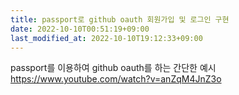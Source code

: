 ```yaml
---
title: passport로 github oauth 회원가입 및 로그인 구현
date: 2022-10-10T00:51:19+09:00
last_modified_at: 2022-10-10T19:12:33+09:00
---
```


passport를 이용하여 github oauth를 하는 간단한 예시
https://www.youtube.com/watch?v=anZqM4JnZ3o



